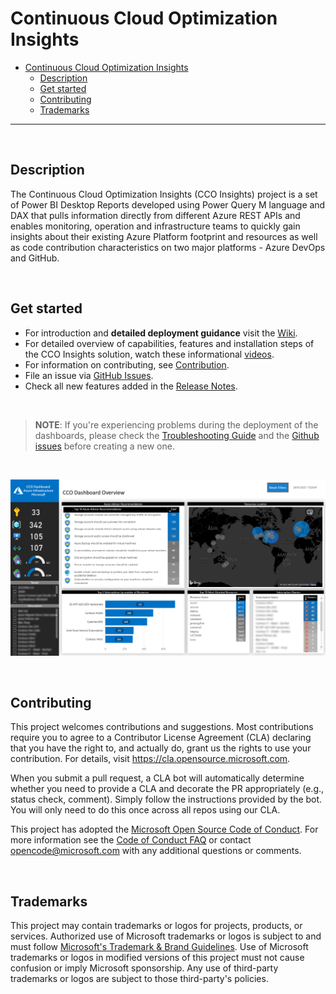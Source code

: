 
# Continuous Cloud Optimization Insights

- [Continuous Cloud Optimization Insights](#continuous-cloud-optimization-insights)
  - [Description](#description)
  - [Get started](#get-started)
  - [Contributing](#contributing)
  - [Trademarks](#trademarks)

---

<br>

## Description

The Continuous Cloud Optimization Insights (CCO Insights) project is a set of Power BI Desktop Reports developed using Power Query M language and DAX that pulls information directly from different Azure REST APIs and enables monitoring, operation and infrastructure teams to quickly gain insights about their existing Azure Platform footprint and resources as well as code contribution characteristics on two major platforms - Azure DevOps and GitHub.

<br>

## Get started

* For introduction and **detailed deployment guidance** visit the [Wiki][Wiki].
* For detailed overview of capabilities, features and installation steps of the CCO Insights solution, watch these informational [videos][Videos].
* For information on contributing, see [Contribution][Contribution].
* File an issue via [GitHub Issues][GithubIssues].
* Check all new features added in the [Release Notes][ReleaseNotes].

<br>

>**NOTE**: If you're experiencing problems during the deployment of the dashboards, please check the [Troubleshooting Guide][TroubleshootingGuide] and the [Github issues][GitHubIssues] before creating a new one.

<br>

![OverviewImage][OverviewImage]

<br>

## Contributing

This project welcomes contributions and suggestions.  Most contributions require you to agree to a Contributor License Agreement (CLA) declaring that you have the right to, and actually do, grant us the rights to use your contribution. For details, visit <https://cla.opensource.microsoft.com>.

When you submit a pull request, a CLA bot will automatically determine whether you need to provide a CLA and decorate the PR appropriately (e.g., status check, comment). Simply follow the instructions provided by the bot. You will only need to do this once across all repos using our CLA.

This project has adopted the [Microsoft Open Source Code of Conduct][MicrosoftOpenSourceCodeOfConduct].
For more information see the [Code of Conduct FAQ][CodeOfConductFAQ] or contact [opencode@microsoft.com][opencode@microsoftcom] with any additional questions or comments.

<br>

## Trademarks

This project may contain trademarks or logos for projects, products, or services. Authorized use of Microsoft trademarks or logos is subject to and must follow
[Microsoft's Trademark & Brand Guidelines][MicrosoftsTrademarkAndBrandGuidelines].
Use of Microsoft trademarks or logos in modified versions of this project must not cause confusion or imply Microsoft sponsorship.
Any use of third-party trademarks or logos are subject to those third-party's policies.

<!-- Docs -->
[MicrosoftOpenSourceCodeOfConduct]: <https://opensource.microsoft.com/codeofconduct/>
[CodeOfConductFAQ]: <https://opensource.microsoft.com/codeofconduct/faq/>
[opencode@microsoftcom]: <mailto:opencode@microsoft.com>
[MicrosoftsTrademarkAndBrandGuidelines]: <https://www.microsoft.com/en-us/legal/intellectualproperty/trademarks/usage/general>

<!-- Images -->
[OverviewImage]: <./docs/wiki/media/OverviewImage.png>

<!-- References -->
[Wiki]: <https://github.com/azure/CCOInsights/wiki>
[Videos]: <https://aka.ms/ccoinsights/videos>
[Contribution]: <https://github.com/Azure/CCOInsights/wiki/Contribution%20guide>
[GitHubIssues]: <https://github.com/azure/CCOInsights/issues/new/choose>
[ReleaseNotes]: <https://github.com/Azure/CCOInsights/wiki/Release%20Notes>
[TroubleshootingGuide]: <https://github.com/Azure/CCOInsights/wiki/Troubleshooting%20guide>
[GithubIssues]: <https://github.com/Azure/CCOInsights/issues?q=is%3Aissue>